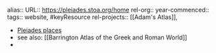 alias::
URL:: https://pleiades.stoa.org/home
rel-org::
year-commenced::
tags:: website, #keyResource
rel-projects:: [[Adam's Atlas]],



- [Pleiades places](https://pleiades.stoa.org/home)
- see also: [[Barrington Atlas of the Greek and Roman World]]
-
